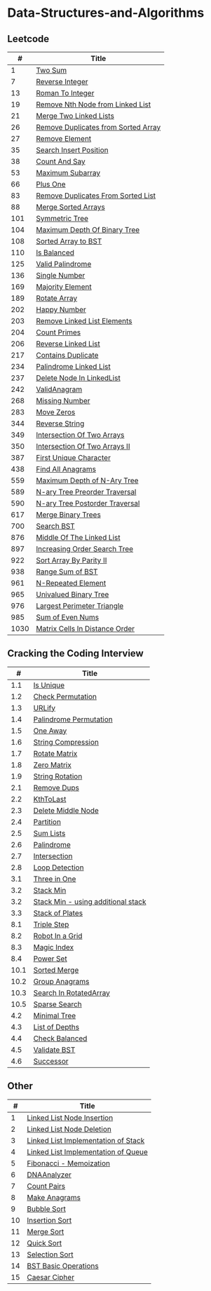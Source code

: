 # Data-Structures-and-Algorithms

## Leetcode

 |*#*| Title |
 |---|-------|
1 |[Two Sum](../master/Arrays%20and%20Strings/001.TwoSum.py)
7 |[Reverse Integer](../master/7.ReverseInteger.py)
13 |[Roman To Integer](../master/Arrays%20and%20Strings/013.RomanToInteger.py)
19 |[Remove Nth Node from Linked List](../master/LinkedList/19.RemoveNthNodeFromLL.py)
21 |[Merge Two Linked Lists](../master/LinkedList/21.MergeTwoLinkedLists.py)
26 |[Remove Duplicates from Sorted Array](../master/Arrays%20and%20Strings/026.RemoveDuplicatesFrmSortedArray.py)
27 |[Remove Element](../master/Arrays%20and%20Strings/027.RemoveElement.py)
35 |[Search Insert Position](../master/Arrays%20and%20Strings/035.SearchInsertPosition.py)
38 |[Count And Say](../master/Arrays%20and%20Strings/038.CountAndSay.py)
53 |[Maximum Subarray](../master/Arrays%20and%20Strings/053.MaximumSubarray.py)
66 |[Plus One](../master/Arrays%20and%20Strings/066.PlusOne.py)
83 |[Remove Duplicates From Sorted List](../master/LinkedList/83.RemoveDupsFromSortedList.py)
88 |[Merge Sorted Arrays](../master/Arrays%20and%20Strings/088.MergeSort.py)
101 |[Symmetric Tree](../master/Trees/101.SymmetricTree.py)
104 |[Maximum Depth Of Binary Tree](../master/Trees/104.maxDepthOfTree.py)
108 |[Sorted Array to BST](../master/Trees/108.sortedArrayToBST.py)
110 |[Is Balanced](../master/Trees/110.IsBalanced.py)
125 |[Valid Palindrome](../master/Arrays%20and%20Strings/125.ValidPalindrome.py)
136 |[Single Number](../master/Arrays%20and%20Strings/136.SingleNumber.py)
169 |[Majority Element](../master/Arrays%20and%20Strings/169.MajorityElement.py)
189 |[Rotate Array](../master/Arrays%20and%20Strings/189.RotateArray.py)
202 |[Happy Number](../master/Arrays%20and%20Strings/202.HappyNumber.py)
203 |[Remove Linked List Elements](../master/LinkedList/203.RemoveLinkedListElements.py)
204 |[Count Primes](../master/Arrays%20and%20Strings/204.CountPrimes.py)
206 |[Reverse Linked List](../master/LinkedList/206.ReverseLinkedList.py)
217 |[Contains Duplicate](../master/Arrays%20and%20Strings/217.containsDuplicate.py)
234 |[Palindrome Linked List](../master/LinkedList/234.PalindromeLinkedList.py)
237 |[Delete Node In LinkedList](../master/LinkedList/237.DeleteNodeInLinkedList.py)
242 |[ValidAnagram](../master/Arrays%20and%20Strings/242.ValidAnagram.py)
268 |[Missing Number](../master/Arrays%20and%20Strings/268.MissingNumber.py)
283 |[Move Zeros](../master/Arrays%20and%20Strings/283.MoveZeros.py)
344 |[Reverse String](../master/Arrays%20and%20Strings/344.ReverseString.py)
349 |[Intersection Of Two Arrays](../master/Sorting/349.IntersectionOfTwoArrays.py)
350 |[Intersection Of Two Arrays II](../master/Sorting/350.IntersectionOfTwoArraysII.py)
387 |[First Unique Character](../master/Arrays%20and%20Strings/387.FirstUniqueChar.py)
438 |[Find All Anagrams](../master/Arrays%20and%20Strings/438.FindAllAnagrams.py)
559 |[Maximum Depth of N-Ary Tree](../master/Trees/559.MaxDepthNaryTree.py)
589 |[N-ary Tree Preorder Traversal](../master/Trees/589.PreOrder.py)
590 |[N-ary Tree Postorder Traversal](../master/Trees/590.PostOrder.py)
617 |[Merge Binary Trees](../master/Trees/617.MergeBinaryTrees.py)
700 |[Search BST](../master/Trees/700.SearchBST.py)
876 |[Middle Of The Linked List](../master/LinkedList/876.MiddleOfTheLinkedList.py)
897 |[Increasing Order Search Tree](../master/Trees/897.IncreasingOrderSearch.py)
922 |[Sort Array By Parity II](../master/Sorting/922.SortArrayByParityII.py)
938 |[Range Sum of BST](../master/Trees/938.RangeSumOfBST.py)
961 |[N-Repeated Element](../master/Arrays%20and%20Strings/961.N-RepeatedElement.py)
965 |[Univalued Binary Tree](../master/Trees/965.UnivaluedBinaryTree.py)
976 |[Largest Perimeter Triangle](../master/Sorting/976.LargestPerimeterTriangle.py)
985 |[Sum of Even Nums](../master/Arrays%20and%20Strings/985.SumOfEvenNums.py)
1030 |[Matrix Cells In Distance Order](../master/Sorting/1030.MatrixCellsInOrder.py)

## Cracking the Coding Interview

 |*#*| Title |
 |---|-------|
 1.1|[Is Unique](../master/Arrays%20and%20Strings/1.1isUnique.py)
 1.2|[Check Permutation](../master/Arrays%20and%20Strings/1.2checkPermutation.py)
 1.3|[URLify](../master/Arrays%20and%20Strings/1.3URLify.py)
 1.4|[Palindrome Permutation](../master/Arrays%20and%20Strings/1.4palindromePermutation.py)
 1.5|[One Away](../master/Arrays%20and%20Strings/1.5oneAway.py)
 1.6|[String Compression](../master/Arrays%20and%20Strings/1.6stringCompression.py)
 1.7|[Rotate Matrix](../master/Arrays%20and%20Strings/1.7rotateMatrix.py)
 1.8|[Zero Matrix](../master/Arrays%20and%20Strings/1.8zeroMatrix.py)
 1.9|[String Rotation](../master/Arrays%20and%20Strings/1.9stringRotation.py)
 2.1|[Remove Dups](../master/LinkedList/2.1RemoveDups.py)
 2.2|[KthToLast](../master/LinkedList/2.2KthToLast.py)
 2.3|[Delete Middle Node](../master/LinkedList/2.3DeleteMiddleNode.py)
 2.4|[Partition](../master/LinkedList/2.4Partition.py)
 2.5|[Sum Lists](../master/LinkedList/2.5SumLists.py)
 2.6|[Palindrome](../master/LinkedList/2.6Palindrome.py)
 2.7|[Intersection](../master/LinkedList/2.7Intersection.py)
 2.8|[Loop Detection](../master/LinkedList/2.8LoopDetection.py)
 3.1|[Three in One](../master/Stacks%20and%20Queues/3.1ThreeInOne.py)
 3.2|[Stack Min](../master/Stacks%20and%20Queues/3.2StackMin.py)
 3.2|[Stack Min - using additional stack](../master/Stacks%20and%20Queues/3.2StackMin_additionalStack.py)
 3.3|[Stack of Plates](../master/Stacks%20and%20Queues/3.3StackOfPlates.py)
 8.1|[Triple Step](../master/Recursion%20and%20Dynamic%20Programming/8.1TripleStep.py) 
 8.2|[Robot In a Grid](../master/Recursion%20and%20Dynamic%20Programming/8.2RobotInAGrid.py) 
 8.3|[Magic Index](../master/Recursion%20and%20Dynamic%20Programming/8.3MagicIndex.py) 
 8.4|[Power Set](../master/Recursion%20and%20Dynamic%20Programming/8.4PowerSet.py) 
 10.1|[Sorted Merge](../master/Sorting/10.1SortedMerge.py) 
 10.2|[Group Anagrams](../master/Sorting/10.2GroupAnagrams.py) 
 10.3|[Search In RotatedArray](../master/Sorting/10.3SearchInRotatedArray.py) 
 10.5|[Sparse Search](../master/Sorting/10.5SparseSearch.py) 
 4.2|[Minimal Tree](../master/Trees/4.2MinimalTree.py) 
 4.3|[List of Depths](../master/Trees/4.3ListOfDepths.py)
 4.4|[Check Balanced](../master/Trees/4.4CheckBalanced.py)
 4.5|[Validate BST](../master/Trees/4.5ValidateBST.py)
 4.6|[Successor](../master/Trees/4.6Successor.py)

 
 
 ## Other
 |*#*| Title |
 |---|-------|
 1|[Linked List Node Insertion](../master/LinkedList/NodeInsertion.py)
 2|[Linked List Node Deletion](../master/LinkedList/NodeDeletion.py) 
 3|[Linked List Implementation of Stack](../master/Stacks%20and%20Queue/LinkedListImplementationofStack.py)
 4|[Linked List Implementation of Queue](../master/Stacks%20and%20Queue/LinkedListImplementationofQueue.py) 
 5|[Fibonacci - Memoization](../master/Recursion%20and%20Dynamic%20Programming/Fibonacci.py) 
 6|[DNAAnalyzer](../master/Recursion%20and%20Dynamic%20Programming/DNAAnalyzer.py) 
 7|[Count Pairs](../master/Arrays%20and%20Strings/CountPairs.py)
 8|[Make Anagrams](../master/Arrays%20and%20Strings/MakeAnagrams.py)
 9|[Bubble Sort](../master/Sorting/bubbleSort.py)
 10|[Insertion Sort](../master/Sorting/insertionSort.py	)
 11|[Merge Sort](../master/Sorting/mergeSort.py)
 12|[Quick Sort](../master/Sorting/quickSort.py)
 13|[Selection Sort](../master/Sorting/selectionSort.py)
 14|[BST Basic Operations](../master/Trees/TreesBasicOperations.py)
 15|[Caesar Cipher](../master/Arrays%20and%20Strings/CaesarCipher.py)
 



